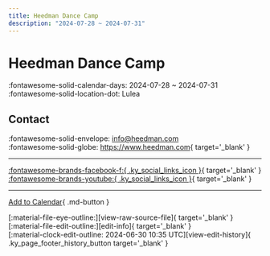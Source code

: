 ```yaml
---
title: Heedman Dance Camp
description: "2024-07-28 ~ 2024-07-31"
---
```


# Heedman Dance Camp 

:fontawesome-solid-calendar-days: 2024-07-28 ~ 2024-07-31  
:fontawesome-solid-location-dot: Lulea  

## Contact

:fontawesome-solid-envelope: <info@heedman.com>  
:fontawesome-solid-globe: <https://www.heedman.com>{ target='_blank' }  

---

 [:fontawesome-brands-facebook-f:{ .ky_social_links_icon }](https://www.facebook.com/asadanielheedman){ target='_blank' } [:fontawesome-brands-youtube:{ .ky_social_links_icon }](https://youtube.com/@asadanielheedman){ target='_blank' }

---

[Add to Calendar](https://swing.news/ics/en/2024/sv_SE/heedman-dance-camp-2024.ics){ .md-button }

<div class="ky_page_footer" markdown>
<div class="ky_page_footer_trailing" markdown="span">
[:material-file-eye-outline:][view-raw-source-file]{ target='_blank' }
[:material-file-edit-outline:][edit-info]{ target='_blank' }
</div>
<div class="ky_page_footer_leading" markdown="span">
[:material-clock-edit-outline: 2024-06-30 10:35 UTC][view-edit-history]{ .ky_page_footer_history_button target='_blank' }
</div>
</div>

[view-raw-source-file]: https://github.com/swingdance/events/blob/main/2024/sv_SE/heedman-dance-camp-2024.json "View Raw Source File"
[edit-info]: https://github.com/swingdance/events/issues/new?assignees=&labels=update+event&projects=&template=03-update_entity.yml&title=%5B2024%2Fsv_SE%5D%20Update%20Event%3A%20Heedman%20Dance%20Camp&region=sv_SE&year=2024&id=heedman-dance-camp-2024&name=Heedman%20Dance%20Camp&org_id= "Edit Info"

[view-edit-history]: https://github.com/swingdance/events/commits/main/2024/sv_SE/heedman-dance-camp-2024.json "View Edit History"
